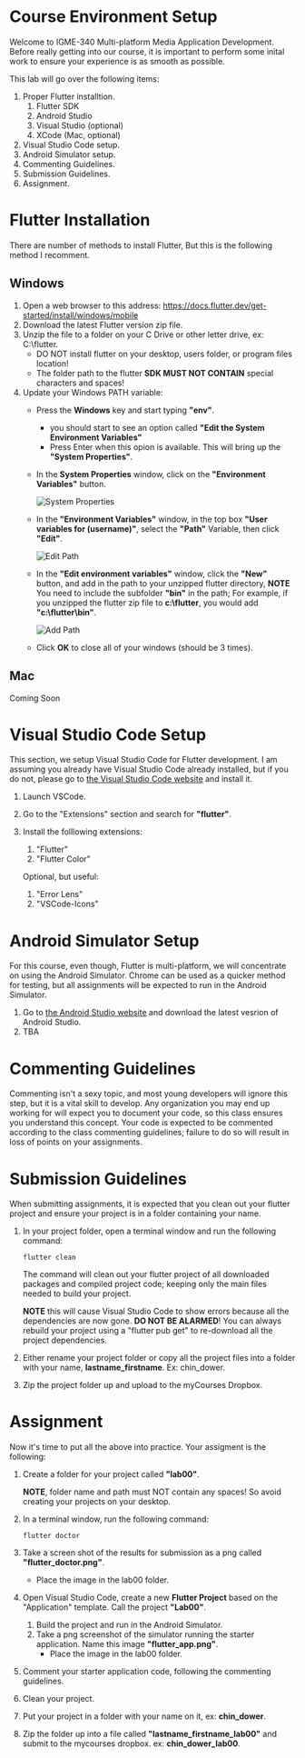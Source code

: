 # Course Environment Setup #

Welcome to IGME-340 Multi-platform Media Application Development. Before really getting into our course, it is important to perform some inital work to ensure your experience is as smooth as possible.

This lab will go over the following items:
1. Proper Flutter installtion.
    1. Flutter SDK
    2. Android Studio
    3. Visual Studio (optional)
    4. XCode (Mac, optional)
2. Visual Studio Code setup.
3. Android Simulator setup.
4. Commenting Guidelines.
5. Submission Guidelines.
6. Assignment.

# Flutter Installation
There are number of methods to install Flutter, But this is the following method I recomment.

## Windows
1. Open a web browser to this address: https://docs.flutter.dev/get-started/install/windows/mobile
2. Download the latest Flutter version zip file.
3. Unzip the file to a folder on your C Drive or other letter drive, ex: C:\flutter.
    * DO NOT install flutter on your desktop, users folder, or program files location!
    * The folder path to the flutter __SDK MUST NOT CONTAIN__ special characters and spaces!
4. Update your Windows PATH variable:
    * Press the __Windows__ key and start typing __"env"__.
        * you should start to see an option called __"Edit the System Environment Variables"__
        * Press Enter when this opion is available. This will bring up the __"System Properties"__.
    * In the __System Properties__ window, click on the __"Environment Variables"__ button.


        ![System Properties](images/setup-env-01.png)


    * In the __"Environment Variables"__ window, in the top box __"User variables for (username)"__, select the __"Path"__ Variable, then click __"Edit"__.


         ![Edit Path](images/setup-env-02.png)


    * In the __"Edit environment variables"__ window, click the __"New"__ button, and add in the path to your unzipped flutter directory, __NOTE__ You need to include the subfolder __"bin"__ in the path; For example, if you unzipped the flutter zip file to __c:\flutter__, you would add __"c:\flutter\bin"__.


        ![Add Path](images/setup-env-03.png)


    * Click __OK__ to close all of your windows (should be 3 times).

## Mac
Coming Soon

# Visual Studio Code Setup
This section, we setup Visual Studio Code for Flutter development. I am assuming you already have Visual Studio Code already installed, but if you do not, please go to [the Visual Studio Code website](https://code.visualstudio.com/) and install it.

1. Launch VSCode.
2. Go to the "Extensions" section and search for __"flutter"__.
3. Install the folllowing extensions:
    1. "Flutter"
    2. "Flutter Color"

    Optional, but useful:
    1. "Error Lens"
    2. "VSCode-Icons"

# Android Simulator Setup
For this course, even though, Flutter is multi-platform, we will concentrate on using the Android Simulator. Chrome can be used as a quicker method for testing, but all assignments will be expected to run in the Android Simulator.

1. Go to [the Android Studio website](https://developer.android.com/studio) and download the latest vesrion of Android Studio.
2. TBA


# Commenting Guidelines
Commenting isn't a sexy topic, and most young developers will ignore this step, but it is a vital skill to develop. Any organization you may end up working for will expect you to document your code, so this class ensures you understand this concept. Your code is expected to be commented according to the class commenting guidelines; failure to do so will result in loss of points on your assignments.

# Submission Guidelines
When submitting assignments, it is expected that you clean out your flutter project and ensure your project is in a folder containing your name.

1. In your project folder, open a terminal window and run the following command:

    ```
    flutter clean
    ```
    The command will clean out your flutter project of all downloaded packages and compiled project code; keeping only the main files needed to build your project.

    __NOTE__ this will cause Visual Studio Code to show errors because all the dependencies are now gone. __DO NOT BE ALARMED__! You can always rebuild your project using a "flutter pub get" to re-download all the project dependencies.

2. Either rename your project folder or copy all the project files into a folder with your name, __lastname_firstname__. Ex: chin_dower.

3. Zip the project folder up and upload to the myCourses Dropbox.

# Assignment
Now it's time to put all the above into practice. Your assigment is the following:

1. Create a folder for your project called __"lab00"__.

    __NOTE__, folder name and path must NOT contain any spaces! So avoid creating your projects on your desktop. 
2. In a terminal window, run the following command:
    ```
    flutter doctor
    ```
3. Take a screen shot of the results for submission as a png called __"flutter_doctor.png"__. 

    * Place the image in the lab00 folder.

4. Open Visual Studio Code, create a new __Flutter Project__ based on the "Application" template. Call the project __"Lab00"__.
    1. Build the project and run in the Android Simulator.
    2. Take a png screenshot of the simulator running the starter application. Name this image __"flutter_app.png"__.
        * Place the image in the lab00 folder.

5. Comment your starter application code, following the commenting guidelines.

6. Clean your project.
7. Put your project in a folder with your name on it, ex: __chin_dower__.
8. Zip the folder up into a file called __"lastname_firstname_lab00"__ and submit to the mycourses dropbox. ex: __chin_dower_lab00__.
